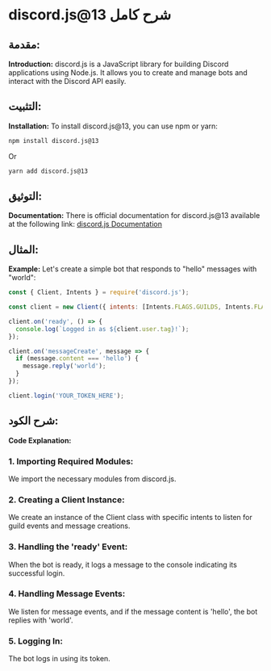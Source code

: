 # discord.js@13 شرح كامل

## مقدمة:
**Introduction:**
discord.js is a JavaScript library for building Discord applications using Node.js. It allows you to create and manage bots and interact with the Discord API easily.

## التثبيت:
**Installation:**
To install discord.js@13, you can use npm or yarn:

```bash
npm install discord.js@13
```

Or

```bash
yarn add discord.js@13
```

## التوثيق:
**Documentation:**
There is official documentation for discord.js@13 available at the following link:
[discord.js Documentation](https://discord.js.org/#/docs/main/stable/general/welcome)

## المثال:
**Example:**
Let's create a simple bot that responds to "hello" messages with "world":

```javascript
const { Client, Intents } = require('discord.js');

const client = new Client({ intents: [Intents.FLAGS.GUILDS, Intents.FLAGS.MESSAGE_CREATE] });

client.on('ready', () => {
  console.log(`Logged in as ${client.user.tag}!`);
});

client.on('messageCreate', message => {
  if (message.content === 'hello') {
    message.reply('world');
  }
});

client.login('YOUR_TOKEN_HERE');
```

## شرح الكود:
**Code Explanation:**

### 1. Importing Required Modules:
We import the necessary modules from discord.js.

### 2. Creating a Client Instance:
We create an instance of the Client class with specific intents to listen for guild events and message creations.

### 3. Handling the 'ready' Event:
When the bot is ready, it logs a message to the console indicating its successful login.

### 4. Handling Message Events:
We listen for message events, and if the message content is 'hello', the bot replies with 'world'.

### 5. Logging In:
The bot logs in using its token.
